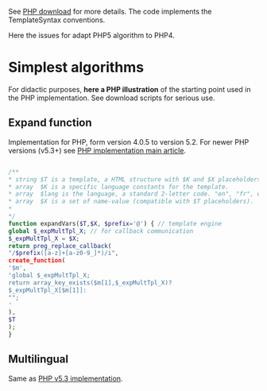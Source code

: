 See [PHP download](http://code.google.com/p/smallest-template-system/downloads/detail?name=smallest-template-system.php) for more details. The code implements the TemplateSyntax conventions.

Here the issues for adapt PHP5 algorithm to PHP4.

# Simplest algorithms #
For didactic purposes, **here a PHP illustration** of the starting point used in the PHP implementation. See download scripts for serious use.

## Expand function ##

Implementation for PHP, form version 4.0.5 to version 5.2. For newer PHP versions (v5.3+) see [PHP implementation main article](PHP.md).
```php

/**
* string $T is a template, a HTML structure with $K and $X placeholders
* array  $K is a specific language constants for the template.
* array  $lang is the language, a standard 2-letter code. "en", "fr", etc.
* array  $X is a set of name-value (compatible with $T placeholders).
*
*/
function expandVars($T,$X, $prefix='@') { // template engine
global $_expMultTpl_X; // for callback communication
$_expMultTpl_X = $X;
return preg_replace_callback(
"/$prefix([a-z]+[a-z0-9_]*)/i",
create_function(
'$m',
'global $_expMultTpl_X;
return array_key_exists($m[1],$_expMultTpl_X)?
$_expMultTpl_X[$m[1]]:
"";
'
),
$T
);
}
```

## Multilingual ##
Same as [PHP v5.3 implementation](PHP.md).